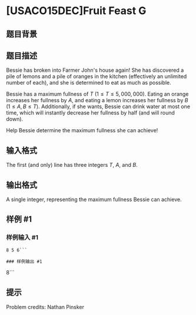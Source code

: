 # [USACO15DEC]Fruit Feast G

## 题目背景



## 题目描述

Bessie has broken into Farmer John's house again! She has discovered a pile of lemons and a pile of oranges in the kitchen (effectively an unlimited number of each), and she is determined to eat as much as possible.

Bessie has a maximum fullness of $T$ $(1 ≤ T ≤ 5,000,000)$. Eating an orange increases her fullness by $A$, and eating a lemon increases her fullness by $B$ ($1 ≤ A,B ≤ T$). Additionally, if she wants, Bessie can drink water at most one time, which will instantly decrease her fullness by half (and will round down).

Help Bessie determine the maximum fullness she can achieve! 

## 输入格式

The first (and only) line has three integers $T$, $A$, and $B$. 

## 输出格式

 A single integer, representing the maximum fullness Bessie can achieve. 

## 样例 #1

### 样例输入 #1
```
8 5 6```

### 样例输出 #1

```
8```

## 提示

Problem credits: Nathan Pinsker 
